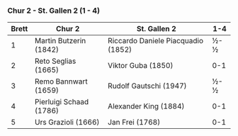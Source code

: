 ### Chur 2 - St. Gallen 2 (1 - 4)

| Brett | Chur 2                  | St. Gallen 2                       | 1-4 |
|-------|-------------------------|------------------------------------|-----|
| 1     | Martin Butzerin (1842)  | Riccardo Daniele Piacquadio (1852) | ½-½ |
| 2     | Reto Seglias (1665)     | Viktor Guba (1850)                 | 0-1 |
| 3     | Remo Bannwart (1659)    | Rudolf Gautschi (1947)             | ½-½ |
| 4     | Pierluigi Schaad (1786) | Alexander King (1884)              | 0-1 |
| 5     | Urs Grazioli (1666)     | Jan Frei (1768)                    | 0-1 |
